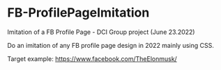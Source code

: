 # FB-ProfilePageImitation

Imitation of a FB Profile Page - DCI Group project (June 23.2022)

Do an imitation of any FB profile page design in 2022 mainly using CSS.

Target example: https://www.facebook.com/TheElonmusk/

